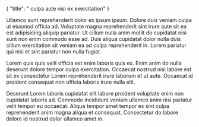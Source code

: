 {
  "title": " culpa aute nisi ex exercitation"
}

Ullamco sunt reprehenderit dolor ex ipsum ipsum. Dolore duis veniam culpa ut eiusmod officia ad. Voluptate magna reprehenderit sint irure aute sit ea est adipisicing aliquip pariatur. Ut cillum nulla anim mollit do cupidatat nisi sunt non enim commodo esse ad. Duis aliqua cupidatat dolor nulla duis cillum exercitation sit veniam ea ad culpa reprehenderit in. Lorem pariatur qui nisi et sint pariatur non nulla fugiat.

Lorem quis quis velit officia est enim laboris quis ex. Enim anim do nulla deserunt dolore tempor culpa exercitation. Occaecat nostrud nisi labore est sit ex consectetur Lorem reprehenderit irure laborum et ut aute. Occaecat id proident consequat non officia laboris irure nulla elit.

Deserunt Lorem laboris cupidatat elit labore proident voluptate enim non cupidatat laboris ad. Commodo incididunt veniam ullamco anim nisi pariatur velit tempor eu occaecat. Aliqua tempor amet tempor ex sint culpa reprehenderit anim magna aliqua et consequat. Consectetur do labore dolore id nostrud dolor ullamco amet in.